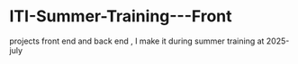# ITI-Summer-Training---Front
projects front end and back end , I make it during summer training at 2025-july

